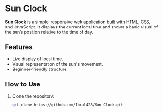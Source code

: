 # Sun Clock

**Sun Clock** is a simple, responsive web application built with HTML, CSS, and JavaScript. It displays the current local time and shows a basic visual of the sun’s position relative to the time of day.

## Features

- Live display of local time.
- Visual representation of the sun's movement.
- Beginner-friendly structure.

## How to Use

1. Clone the repository:
   ```bash
   git clone https://github.com/Ibnul428/Sun-Clock.git
